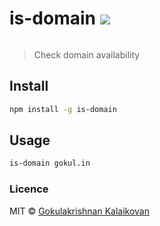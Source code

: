 # is-domain ![](https://travis-ci.org/gokulkrishh/is-domain.svg?branch=master)

![]()

> Check domain availability

## Install

```sh
npm install -g is-domain
```

## Usage

```sh
is-domain gokul.in
```

### Licence

MIT © [Gokulakrishnan Kalaikovan](http://github.com/gokulkrishh)   
